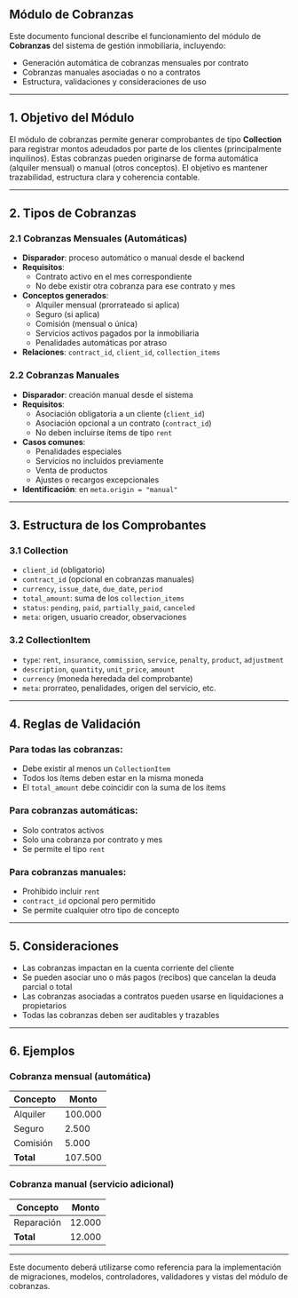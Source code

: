 ## Módulo de Cobranzas

Este documento funcional describe el funcionamiento del módulo de **Cobranzas** del sistema de gestión inmobiliaria, incluyendo:
- Generación automática de cobranzas mensuales por contrato
- Cobranzas manuales asociadas o no a contratos
- Estructura, validaciones y consideraciones de uso

---

## 1. Objetivo del Módulo

El módulo de cobranzas permite generar comprobantes de tipo **Collection** para registrar montos adeudados por parte de los clientes (principalmente inquilinos). Estas cobranzas pueden originarse de forma automática (alquiler mensual) o manual (otros conceptos). El objetivo es mantener trazabilidad, estructura clara y coherencia contable.

---

## 2. Tipos de Cobranzas

### 2.1 Cobranzas Mensuales (Automáticas)
- **Disparador**: proceso automático o manual desde el backend
- **Requisitos**:
  - Contrato activo en el mes correspondiente
  - No debe existir otra cobranza para ese contrato y mes
- **Conceptos generados**:
  - Alquiler mensual (prorrateado si aplica)
  - Seguro (si aplica)
  - Comisión (mensual o única)
  - Servicios activos pagados por la inmobiliaria
  - Penalidades automáticas por atraso
- **Relaciones**: `contract_id`, `client_id`, `collection_items`

### 2.2 Cobranzas Manuales
- **Disparador**: creación manual desde el sistema
- **Requisitos**:
  - Asociación obligatoria a un cliente (`client_id`)
  - Asociación opcional a un contrato (`contract_id`)
  - No deben incluirse ítems de tipo `rent`
- **Casos comunes**:
  - Penalidades especiales
  - Servicios no incluidos previamente
  - Venta de productos
  - Ajustes o recargos excepcionales
- **Identificación**: en `meta.origin = "manual"`

---

## 3. Estructura de los Comprobantes

### 3.1 Collection
- `client_id` (obligatorio)
- `contract_id` (opcional en cobranzas manuales)
- `currency`, `issue_date`, `due_date`, `period`
- `total_amount`: suma de los `collection_items`
- `status`: `pending`, `paid`, `partially_paid`, `canceled`
- `meta`: origen, usuario creador, observaciones

### 3.2 CollectionItem
- `type`: `rent`, `insurance`, `commission`, `service`, `penalty`, `product`, `adjustment`
- `description`, `quantity`, `unit_price`, `amount`
- `currency` (moneda heredada del comprobante)
- `meta`: prorrateo, penalidades, origen del servicio, etc.

---

## 4. Reglas de Validación

### Para todas las cobranzas:
- Debe existir al menos un `CollectionItem`
- Todos los ítems deben estar en la misma moneda
- El `total_amount` debe coincidir con la suma de los ítems

### Para cobranzas automáticas:
- Solo contratos activos
- Solo una cobranza por contrato y mes
- Se permite el tipo `rent`

### Para cobranzas manuales:
- Prohibido incluir `rent`
- `contract_id` opcional pero permitido
- Se permite cualquier otro tipo de concepto

---

## 5. Consideraciones

- Las cobranzas impactan en la cuenta corriente del cliente
- Se pueden asociar uno o más pagos (recibos) que cancelan la deuda parcial o total
- Las cobranzas asociadas a contratos pueden usarse en liquidaciones a propietarios
- Todas las cobranzas deben ser auditables y trazables

---

## 6. Ejemplos

### Cobranza mensual (automática)
| Concepto     | Monto   |
|--------------|---------|
| Alquiler     | 100.000 |
| Seguro       | 2.500   |
| Comisión     | 5.000   |
| **Total**    | 107.500 |

### Cobranza manual (servicio adicional)
| Concepto     | Monto   |
|--------------|---------|
| Reparación  | 12.000  |
| **Total**    | 12.000  |

---

Este documento deberá utilizarse como referencia para la implementación de migraciones, modelos, controladores, validadores y vistas del módulo de cobranzas.

